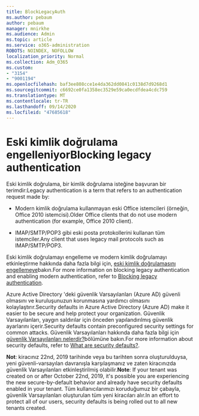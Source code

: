 ```yaml
---
title: BlockLegacyAuth
ms.author: pebaum
author: pebaum
manager: mnirkhe
ms.audience: Admin
ms.topic: article
ms.service: o365-administration
ROBOTS: NOINDEX, NOFOLLOW
localization_priority: Normal
ms.collection: Adm_O365
ms.custom:
- "3154"
- "9001194"
ms.openlocfilehash: baf3ee808cce1e4da362dd0841c0138d7d9268d1
ms.sourcegitcommit: c6692ce0fa1358ec3529e59ca0ecdfdea4cdc759
ms.translationtype: MT
ms.contentlocale: tr-TR
ms.lasthandoff: 09/14/2020
ms.locfileid: "47685618"
---
```

# <a name="blocking-legacy-authentication"></a><span data-ttu-id="a9e73-102">Eski kimlik doğrulama engelleniyor</span><span class="sxs-lookup"><span data-stu-id="a9e73-102">Blocking legacy authentication</span></span>

<span data-ttu-id="a9e73-103">Eski kimlik doğrulama, bir kimlik doğrulama isteğine başvuran bir terimdir:</span><span class="sxs-lookup"><span data-stu-id="a9e73-103">Legacy authentication is a term that refers to an authentication request made by:</span></span>

- <span data-ttu-id="a9e73-104">Modern kimlik doğrulama kullanmayan eski Office istemcileri (örneğin, Office 2010 istemcisi).</span><span class="sxs-lookup"><span data-stu-id="a9e73-104">Older Office clients that do not use modern authentication (for example, Office 2010 client).</span></span>

- <span data-ttu-id="a9e73-105">IMAP/SMTP/POP3 gibi eski posta protokollerini kullanan tüm istemciler.</span><span class="sxs-lookup"><span data-stu-id="a9e73-105">Any client that uses legacy mail protocols such as IMAP/SMTP/POP3.</span></span>

<span data-ttu-id="a9e73-106">Eski kimlik doğrulamayı engelleme ve modern kimlik doğrulamayı etkinleştirme hakkında daha fazla bilgi için, [eski kimlik doğrulamasını engellemeye](https://docs.microsoft.com/azure/active-directory/conditional-access/concept-conditional-access-block-legacy-authentication)bakın.</span><span class="sxs-lookup"><span data-stu-id="a9e73-106">For more information on blocking legacy authentication and enabling modern authentication, refer to [Blocking legacy authentication](https://docs.microsoft.com/azure/active-directory/conditional-access/concept-conditional-access-block-legacy-authentication).</span></span>

<span data-ttu-id="a9e73-107">Azure Active Directory 'deki güvenlik Varsayılanları (Azure AD) güvenli olmasını ve kuruluşunuzun korunmasına yardımcı olmasını kolaylaştırır.</span><span class="sxs-lookup"><span data-stu-id="a9e73-107">Security defaults in Azure Active Directory (Azure AD) make it easier to be secure and help protect your organization.</span></span> <span data-ttu-id="a9e73-108">Güvenlik Varsayılanları, yaygın saldırılar için önceden yapılandırılmış güvenlik ayarlarını içerir.</span><span class="sxs-lookup"><span data-stu-id="a9e73-108">Security defaults contain preconfigured security settings for common attacks.</span></span>
<span data-ttu-id="a9e73-109">Güvenlik Varsayılanları hakkında daha fazla bilgi için [güvenlik Varsayılanları nelerdir?](https://docs.microsoft.com/azure/active-directory/fundamentals/concept-fundamentals-security-defaults)bölümüne bakın.</span><span class="sxs-lookup"><span data-stu-id="a9e73-109">For more information about security defaults, refer to [What are security defaults?](https://docs.microsoft.com/azure/active-directory/fundamentals/concept-fundamentals-security-defaults).</span></span> 

<span data-ttu-id="a9e73-110">**Not**: kiracınız 22nd, 2019 tarihinde veya bu tarihten sonra oluşturulduysa, yeni güvenli-varsayılan davranışla karşılaşmanız ve zaten kiracınızda güvenlik Varsayılanları etkinleştirilmiş olabilir.</span><span class="sxs-lookup"><span data-stu-id="a9e73-110">**Note**:  If your tenant was created on or after October 22nd, 2019, it's possible you are experiencing the new secure-by-default behavior and already have security defaults enabled in your tenant.</span></span>  <span data-ttu-id="a9e73-111">Tüm kullanıcılarımızı koruduğumuz bir çabayla, güvenlik Varsayılanları oluşturulan tüm yeni kiracıları alır.</span><span class="sxs-lookup"><span data-stu-id="a9e73-111">In an effort to protect all of our users, security defaults is being rolled out to all new tenants created.</span></span>
